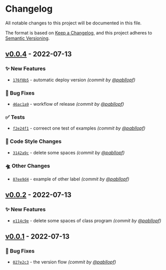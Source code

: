# Changelog
All notable changes to this project will be documented in this file.

The format is based on [Keep a Changelog](https://keepachangelog.com/en/1.0.0/),
and this project adheres to [Semantic Versioning](https://semver.org/spec/v2.0.0.html).

## [v0.0.4] - 2022-07-13
### :sparkles: New Features
- [`176f0b5`](https://github.com/pabllopf/Alis/commit/176f0b58c041b0016d56e21fffe811a2a87e73f8) - automatic deploy version *(commit by [@pabllopf](https://github.com/pabllopf))*

### :bug: Bug Fixes
- [`46ac1a9`](https://github.com/pabllopf/Alis/commit/46ac1a97d8dae3cb4dbfd3156a29be2dc9e03f41) - workflow of release *(commit by [@pabllopf](https://github.com/pabllopf))*

### :white_check_mark: Tests
- [`f2e24f1`](https://github.com/pabllopf/Alis/commit/f2e24f1a4f38456d10e004f6242af5d5f752a976) - correect one test of examples *(commit by [@pabllopf](https://github.com/pabllopf))*

### :art: Code Style Changes
- [`3142a9c`](https://github.com/pabllopf/Alis/commit/3142a9c4c752bf8c0f50163948b1b9385f271b64) - delete some spaces *(commit by [@pabllopf](https://github.com/pabllopf))*

### :flying_saucer: Other Changes
- [`87ee9d4`](https://github.com/pabllopf/Alis/commit/87ee9d4298c4715677d5442e8af198ec2c455dd6) - example of other label *(commit by [@pabllopf](https://github.com/pabllopf))*


## [v0.0.2] - 2022-07-13
### :sparkles: New Features
- [`e114c9e`](https://github.com/pabllopf/Alis/commit/e114c9ee38ee1f9aed93712db09b1929d0208d3c) - delete some spaces of class program *(commit by [@pabllopf](https://github.com/pabllopf))*


## [v0.0.1] - 2022-07-13
### :bug: Bug Fixes
- [`027e2c3`](https://github.com/pabllopf/Alis/commit/027e2c3a828d5fa86d31db56267474a9860cc4fc) - the version flow *(commit by [@pabllopf](https://github.com/pabllopf))*


[v0.0.1]: https://github.com/pabllopf/Alis/compare/v0.0.0...v0.0.1
[v0.0.2]: https://github.com/pabllopf/Alis/compare/v0.0.1...v0.0.2
[v0.0.4]: https://github.com/pabllopf/Alis/compare/v0.0.3...v0.0.4
